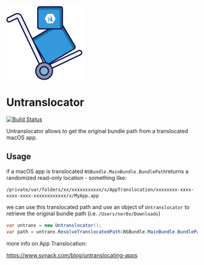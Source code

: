 <img src="https://raw.githubusercontent.com/nor0x/Untranslocator-XMac/main/art/logo.png" width="200px" />

# Untranslocator
[![Build Status](https://nor0x.visualstudio.com/Untranslocator/_apis/build/status/nor0x.Untranslocator-XMac?branchName=main)](https://nor0x.visualstudio.com/Untranslocator/_build/latest?definitionId=9&branchName=main)

Untranslocator allows to get the original bundle path from a translocated macOS app. 
## Usage
if a macOS app is translocated `NSBundle.MainBundle.BundlePath`returns a randomized read-only location - something like:
```
/private/var/folders/xx/xxxxxxxxxxx/x/AppTranslocation/xxxxxxxx-xxxx-xxxx-xxxx-xxxxxxxxxxxx/x/MyApp.app
```
we can use this translocated path and use an object of `Untranslocator` to retrieve the original bundle path (i.e. `/Users/nor0x/Downloads`)
```cs
var untrans = new Untranslocator();
var path = untrans.ResolveTranslocatedPath(NSBundle.MainBundle.BundlePath);
```

more info on App Translocation:

https://www.synack.com/blog/untranslocating-apps
